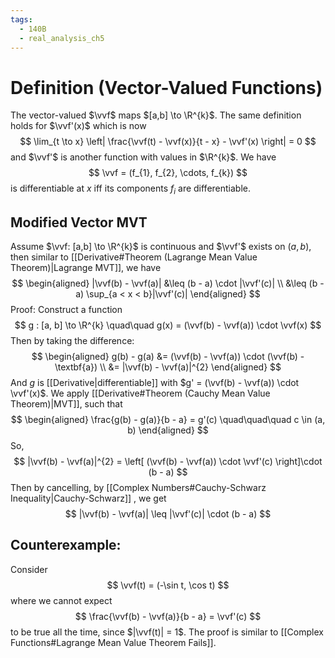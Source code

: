 ```yaml
---
tags:
  - 140B
  - real_analysis_ch5
---
```

# Definition (Vector-Valued Functions)
The vector-valued $\vvf$ maps $[a,b] \to \R^{k}$. The same definition holds for $\vvf'(x)$ which is now
$$
\lim_{t \to x} \left| \frac{\vvf(t) - \vvf(x)}{t - x} - \vvf'(x) \right| = 0
$$
and $\vvf'$ is another function with values in $\R^{k}$. We have 
$$
\vvf = (f_{1}, f_{2}, \cdots, f_{k})
$$
is differentiable at $x$ iff its components $f_{i}$ are differentiable. 

## Modified Vector MVT
Assume $\vvf: [a,b] \to \R^{k}$ is continuous and $\vvf'$ exists on $(a,b)$, then similar to [[Derivative#Theorem (Lagrange Mean Value Theorem)|Lagrange MVT]], we have 
$$
\begin{aligned}
|\vvf(b) - \vvf(a)| 
&\leq (b - a) \cdot |\vvf'(c)| \\
&\leq (b - a) \sup_{a < x < b}|\vvf'(c)|
\end{aligned}
$$
Proof:
Construct a function
$$
g : [a, b] \to \R^{k} \quad\quad g(x) = (\vvf(b) - \vvf(a)) \cdot \vvf(x)
$$
Then by taking the difference:
$$
\begin{aligned}
g(b) - g(a) 
&= (\vvf(b) - \vvf(a)) \cdot (\vvf(b) - \textbf{a}) \\ 
&= |\vvf(b) - \vvf(a)|^{2}
\end{aligned}
$$
And $g$ is [[Derivative|differentiable]] with $g' = (\vvf(b) - \vvf(a)) \cdot \vvf'(x)$. We apply [[Derivative#Theorem (Cauchy Mean Value Theorem)|MVT]], such that 
$$
\begin{aligned}
\frac{g(b) - g(a)}{b - a} = g'(c) \quad\quad\quad c \in (a, b)
\end{aligned}
$$
So, 
$$
|\vvf(b) - \vvf(a)|^{2} = \left[ (\vvf(b) - \vvf(a)) \cdot \vvf'(c) \right]\cdot (b - a)
$$
Then by cancelling, by [[Complex Numbers#Cauchy-Schwarz Inequality|Cauchy-Schwarz]] , we get 
$$
|\vvf(b) - \vvf(a)| \leq |\vvf'(c)| \cdot (b - a)
$$
## Counterexample:
Consider 
$$
\vvf(t) = (-\sin t, \cos t)
$$
where we cannot expect 
$$
\frac{\vvf(b) - \vvf(a)}{b - a} = \vvf'(c)
$$
to be true all the time, since $|\vvf(t)| = 1$. The proof is similar to [[Complex Functions#Lagrange Mean Value Theorem Fails]].  

